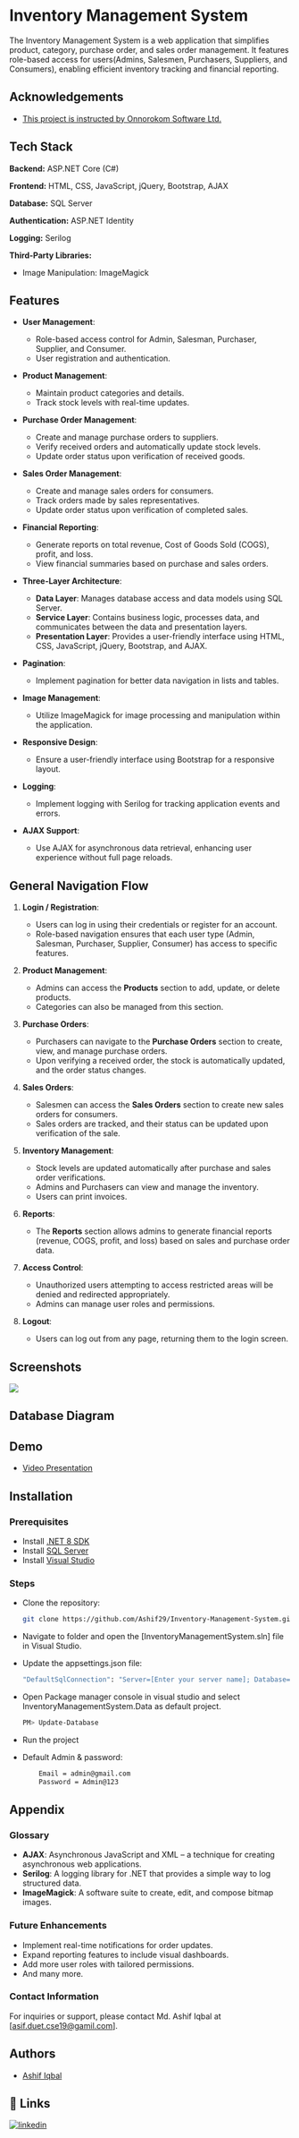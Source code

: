 
# Inventory Management System

The Inventory Management System is a web application that simplifies product, category, purchase order, and sales order management. It features role-based access for users(Admins, Salesmen, Purchasers, Suppliers, and Consumers), enabling efficient inventory tracking and financial reporting.


## Acknowledgements

 - [This project is instructed by Onnorokom Software Ltd.](https://www.linkedin.com/company/onnorokom-software-ltd-/)

## Tech Stack

**Backend:** ASP.NET Core (C#)

**Frontend:** HTML, CSS, JavaScript, jQuery, Bootstrap, AJAX

**Database:** SQL Server

**Authentication:** ASP.NET Identity

**Logging:** Serilog

**Third-Party Libraries:**
- Image Manipulation: ImageMagick

## Features

- **User Management**: 
  - Role-based access control for Admin, Salesman, Purchaser, Supplier, and Consumer.
  - User registration and authentication.

- **Product Management**: 
  - Maintain product categories and details.
  - Track stock levels with real-time updates.

- **Purchase Order Management**: 
  - Create and manage purchase orders to suppliers.
  - Verify received orders and automatically update stock levels.
  - Update order status upon verification of received goods.

- **Sales Order Management**: 
  - Create and manage sales orders for consumers.
  - Track orders made by sales representatives.
  - Update order status upon verification of completed sales.


- **Financial Reporting**: 
  - Generate reports on total revenue, Cost of Goods Sold (COGS), profit, and loss.
  - View financial summaries based on purchase and sales orders.

- **Three-Layer Architecture**: 
  - **Data Layer**: Manages database access and data models using SQL Server.
  - **Service Layer**: Contains business logic, processes data, and communicates between the data and presentation layers.
  - **Presentation Layer**: Provides a user-friendly interface using HTML, CSS, JavaScript, jQuery, Bootstrap, and AJAX.

- **Pagination**: 
  - Implement pagination for better data navigation in lists and tables.

- **Image Management**: 
  - Utilize ImageMagick for image processing and manipulation within the application.

- **Responsive Design**: 
  - Ensure a user-friendly interface using Bootstrap for a responsive layout.

- **Logging**: 
  - Implement logging with Serilog for tracking application events and errors.

- **AJAX Support**: 
  - Use AJAX for asynchronous data retrieval, enhancing user experience without full page reloads.



## General Navigation Flow

1. **Login / Registration**:
   - Users can log in using their credentials or register for an account.
   - Role-based navigation ensures that each user type (Admin, Salesman, Purchaser, Supplier, Consumer) has access to specific features.
   
2. **Product Management**:
   - Admins can access the **Products** section to add, update, or delete products.
   - Categories can also be managed from this section.

3. **Purchase Orders**:
   - Purchasers can navigate to the **Purchase Orders** section to create, view, and manage purchase orders.
   - Upon verifying a received order, the stock is automatically updated, and the order status changes.

4. **Sales Orders**:
   - Salesmen can access the **Sales Orders** section to create new sales orders for consumers.
   - Sales orders are tracked, and their status can be updated upon verification of the sale.

5. **Inventory Management**:
   - Stock levels are updated automatically after purchase and sales order verifications.
   - Admins and Purchasers can view and manage the inventory.
   - Users can print invoices.

6. **Reports**:
   - The **Reports** section allows admins to generate financial reports (revenue, COGS, profit, and loss) based on sales and purchase order data.

7. **Access Control**:
   - Unauthorized users attempting to access restricted areas will be denied and redirected appropriately.
   - Admins can manage user roles and permissions.
8. **Logout**:
    - Users can log out from any page, returning them to the login screen.

## Screenshots

![](https://via.placeholder.com/468x300?text=App+Screenshot+Here)


## Database Diagram
## Demo

- [Video Presentation](https://drive.google.com/drive/folders/1IKcqUwcVSlSj1mVYH85UdU3KBvTylpp3?usp=drive_link)
## Installation

### Prerequisites

- Install [.NET 8 SDK](https://dotnet.microsoft.com/download/dotnet/8.0)
- Install [SQL Server](https://www.microsoft.com/en-us/sql-server/sql-server-downloads)
- Install [Visual Studio](https://visualstudio.microsoft.com/downloads/)

### Steps

- Clone the repository:

   ```bash
   git clone https://github.com/Ashif29/Inventory-Management-System.git

- Navigate to folder and open the [InventoryManagementSystem.sln] file in Visual Studio.

- Update the appsettings.json file:

    ```bash
    "DefaultSqlConnection": "Server=[Enter your server name]; Database=IMS; Trusted_Connection=True; MultipleActiveResultSets=True; TrustServerCertificate=True"

- Open Package manager console in visual studio and select InventoryManagementSystem.Data as default project.
  ```bash
  PM> Update-Database

- Run the project

- Default Admin & password:

    ```bash
        Email = admin@gmail.com
        Password = Admin@123
  

## Appendix

### Glossary


- **AJAX**: Asynchronous JavaScript and XML – a technique for creating asynchronous web applications.
- **Serilog**: A logging library for .NET that provides a simple way to log structured data.
- **ImageMagick**: A software suite to create, edit, and compose bitmap images.

### Future Enhancements

- Implement real-time notifications for order updates.
- Expand reporting features to include visual dashboards.
- Add more user roles with tailored permissions.
- And many more.

### Contact Information

For inquiries or support, please contact Md. Ashif Iqbal at [asif.duet.cse19@gamil.com].

## Authors

- [Ashif Iqbal](https://github.com/Ashif29)


## 🔗 Links
[![linkedin](https://img.shields.io/badge/linkedin-0A66C2?style=for-the-badge&logo=linkedin&logoColor=white)](https://www.linkedin.com/in/asif29/)

